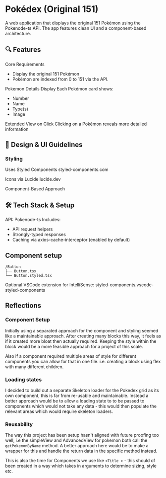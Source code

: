# Pokédex (Original 151)

A web application that displays the original 151 Pokémon using the Pokenode-ts API. The app features clean UI and a component-based architecture.

## 🔍 Features

Core Requirements

-   Display the original 151 Pokémon
-   Pokémon are indexed from 0 to 151 via the API.

Pokemon Details Display
Each Pokémon card shows:

-   Number
-   Name
-   Type(s)
-   Image

Extended View on Click
Clicking on a Pokémon reveals more detailed information

## 🎨 Design & UI Guidelines

### Styling

Uses Styled Components
styled-components.com

Icons via Lucide
lucide.dev

Component-Based Approach

## 🛠️ Tech Stack & Setup

API: Pokenode-ts
Includes:

-   API request helpers
-   Strongly-typed responses
-   Caching via axios-cache-interceptor (enabled by default)

## Component setup

```
/Button
├── Button.tsx
└── Button.styled.tsx
```

Optional VSCode extension for IntelliSense:
styled-components.vscode-styled-components

## Reflections

### Component Setup

Initially using a separated approach for the component and styling seemed like a maintainable approach. After creating many blocks this way, it feels as if it created more bloat then actually required. Keeping the style within the block would be a more feasible approach for a project of this scale.

Also if a component required multiple areas of style for different components you can allow for that in one file. i.e. creating a block using flex with many different children.

### Loading states

I decided to build out a separate Skeleton loader for the Pokedex grid as its own component, this is far from re-usable and maintainable. Instead a better approach would be to allow a loading state to to be passed to components which would not take any data - this would then populate the relevant areas which would require skeleton loaders.

### Reusability

The way this project has been setup hasn't aligned with future proofing too well, i.e the simpleView and AdvancedView for pokemon both call the `getPokemonByName` method. A better approach here would be to make a wrapper for this and handle the return data in the specific method instead.

This is also the time for Components we use like `<Title >` - this should of been created in a way which takes in arguments to determine sizing, style etc.
